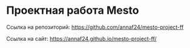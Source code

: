 # Проектная работа Mesto

Ссылка на репозиторий: https://github.com/annaf24/mesto-project-ff

Ссылка на сайт: https://annaf24.github.io/mesto-project-ff/
